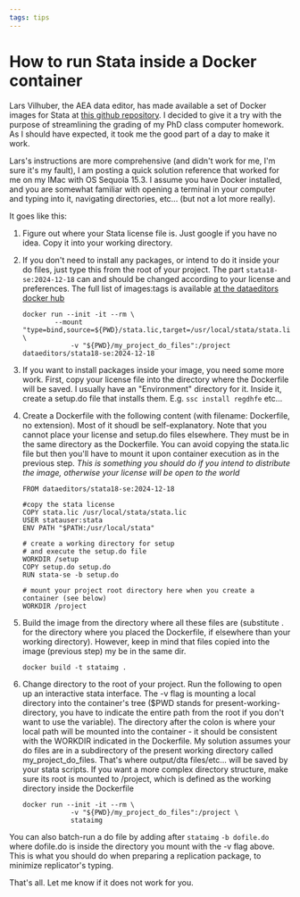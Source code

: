```yaml
---
tags: tips
---
```

# How to run Stata inside a Docker container

Lars Vilhuber, the AEA data editor, has made available a set of Docker images for Stata at [this github repository](https://github.com/AEADataEditor/docker-stata?tab=readme-ov-file). I decided to give it a try with the purpose of streamlining the grading of my PhD class computer homework. As I should have expected, it took me the good part of a day to make it work. 

Lars's instructions are more comprehensive (and didn't work for me, I'm sure it's my fault),  I am posting a quick solution reference that worked for me on my IMac with OS Sequoia 15.3. I assume you have Docker installed, and you are somewhat familiar with opening a terminal in your computer and typing into it, navigating directories, etc... (but not a lot more really). 

It goes like this:

1. Figure out where your Stata license file is. Just google if you have no idea. Copy it into your working directory.
2. If you don't need to install any packages, or intend to do it inside your do files, just type this from the root of your project. The part ```stata18-se:2024-12-18``` can and should be changed according to your license and preferences. The full list of images:tags is available [at the dataeditors docker hub](https://hub.docker.com/u/dataeditors)

	``` 
	docker run --init -it --rm \
			--mount "type=bind,source=${PWD}/stata.lic,target=/usr/local/stata/stata.lic" \
				-v "${PWD}/my_project_do_files":/project dataeditors/stata18-se:2024-12-18
	```
		
2. If you want to install packages inside your image, you need some more work. First, copy your license file into the directory where the Dockerfile will be saved. I usually have an "Environment" directory for it. Inside it, create a setup.do file that installs them. E.g. ```ssc install regdhfe``` etc... 
3. Create a Dockerfile with the following content (with filename: Dockerfile, no extension). Most of it shoudl be self-explanatory. Note that you cannot place your license and setup.do files elsewhere. They must be in the same directory as the Dockerfile. You can avoid copying the stata.lic file but then you'll have to mount it upon container execution as in the previous step. 
*This is something you should do if you intend to distribute the image, otherwise your license will be open to the world*

	```
	FROM dataeditors/stata18-se:2024-12-18

	#copy the stata license
	COPY stata.lic /usr/local/stata/stata.lic 
	USER statauser:stata
	ENV PATH "$PATH:/usr/local/stata" 

	# create a working directory for setup
	# and execute the setup.do file
	WORKDIR /setup
	COPY setup.do setup.do
	RUN stata-se -b setup.do 

	# mount your project root directory here when you create a container (see below) 
	WORKDIR /project
	```

4. Build the image from the directory where all these files are (substitute . for the directory where you placed the Dockerfile, if elsewhere than your working directory). However, keep in mind that files copied into the image (previous step) my be in the same dir. 

	```
	docker build -t stataimg .
	``` 

3. Change directory to the root of your project. Run the following to open up an interactive stata interface. The -v flag is mounting a local directory into the container's tree ($PWD stands for present-working-directory, you have to indicate the entire path from the root if you don't want to use the variable). The directory after the colon is where your local path will be mounted into the container - it should be consistent with the WORKDIR indicated in the Dockerfile. My solution assumes your do files are in a subdirectory of the present working directory called my_project_do_files. That's where output/dta files/etc... will be saved by your stata scripts. If you want a more complex directory structure, make sure its root is mounted to /project, which is defined as the working directory inside the Dockerfile

	``` 
	docker run --init -it --rm \
				-v "${PWD}/my_project_do_files":/project \
				stataimg
	```
You can also batch-run a do file by adding after ```stataimg``` ```-b dofile.do``` where dofile.do is inside the directory you mount with the -v flag above. This is what you should do when preparing a replication package, to minimize replicator's typing. 

That's all. Let me know if it does not work for you. 